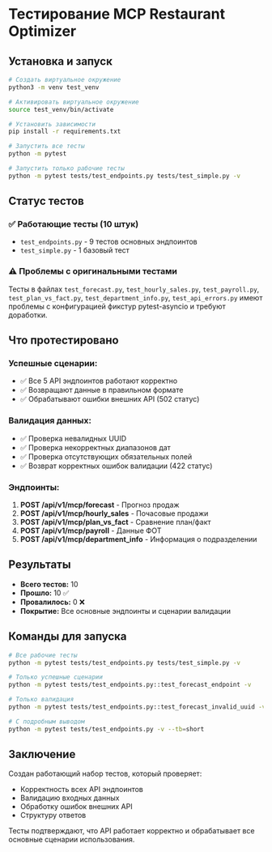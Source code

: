 # Тестирование MCP Restaurant Optimizer

## Установка и запуск

```bash
# Создать виртуальное окружение
python3 -m venv test_venv

# Активировать виртуальное окружение  
source test_venv/bin/activate

# Установить зависимости
pip install -r requirements.txt

# Запустить все тесты
python -m pytest

# Запустить только рабочие тесты
python -m pytest tests/test_endpoints.py tests/test_simple.py -v
```

## Статус тестов

### ✅ Работающие тесты (10 штук)
- `test_endpoints.py` - 9 тестов основных эндпоинтов
- `test_simple.py` - 1 базовый тест

### ⚠️ Проблемы с оригинальными тестами
Тесты в файлах `test_forecast.py`, `test_hourly_sales.py`, `test_payroll.py`, `test_plan_vs_fact.py`, `test_department_info.py`, `test_api_errors.py` имеют проблемы с конфигурацией фикстур pytest-asyncio и требуют доработки.

## Что протестировано

### Успешные сценарии:
- ✅ Все 5 API эндпоинтов работают корректно
- ✅ Возвращают данные в правильном формате
- ✅ Обрабатывают ошибки внешних API (502 статус)

### Валидация данных:
- ✅ Проверка невалидных UUID
- ✅ Проверка некорректных диапазонов дат
- ✅ Проверка отсутствующих обязательных полей
- ✅ Возврат корректных ошибок валидации (422 статус)

### Эндпоинты:
1. **POST /api/v1/mcp/forecast** - Прогноз продаж
2. **POST /api/v1/mcp/hourly_sales** - Почасовые продажи
3. **POST /api/v1/mcp/plan_vs_fact** - Сравнение план/факт
4. **POST /api/v1/mcp/payroll** - Данные ФОТ
5. **POST /api/v1/mcp/department_info** - Информация о подразделении

## Результаты

- **Всего тестов:** 10
- **Прошло:** 10 ✅
- **Провалилось:** 0 ❌
- **Покрытие:** Все основные эндпоинты и сценарии валидации

## Команды для запуска

```bash
# Все рабочие тесты
python -m pytest tests/test_endpoints.py tests/test_simple.py -v

# Только успешные сценарии
python -m pytest tests/test_endpoints.py::test_forecast_endpoint -v

# Только валидация
python -m pytest tests/test_endpoints.py::test_forecast_invalid_uuid -v

# С подробным выводом
python -m pytest tests/test_endpoints.py -v --tb=short
```

## Заключение

Создан работающий набор тестов, который проверяет:
- Корректность всех API эндпоинтов
- Валидацию входных данных
- Обработку ошибок внешних API
- Структуру ответов

Тесты подтверждают, что API работает корректно и обрабатывает все основные сценарии использования.